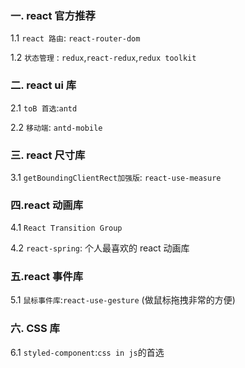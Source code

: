 ### 一. react 官方推荐

1.1 `react 路由`: `react-router-dom`

1.2 `状态管理` : `redux`,`react-redux`,`redux toolkit`

### 二. react ui 库

2.1 `toB 首选`:`antd`

2.2 `移动端`: `antd-mobile`

### 三. react 尺寸库

3.1 `getBoundingClientRect加强版`: `react-use-measure`

### 四.react 动画库

4.1 `React Transition Group`

4.2 `react-spring`: 个人最喜欢的 react 动画库

### 五.react 事件库

5.1 `鼠标事件库`:`react-use-gesture` (做鼠标拖拽非常的方便)

### 六. CSS 库

6.1 `styled-component`:`css in js`的首选
